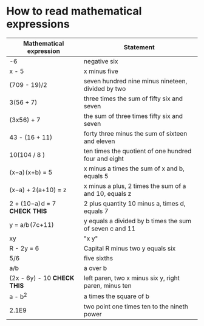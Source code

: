 # How to read mathematical expressions

| Mathematical expression | Statement |
|---|---|
| -6 | negative six |
| x - 5 | x minus five |
| (709 - 19)/2 | seven hundred nine minus nineteen, divided by two|
| 3(56 + 7) | three times the sum of fifty six and seven|
| (3x56) + 7  | the sum of three times fifty six and seven|
| 43 - (16 + 11) | forty three minus the sum of sixteen and eleven |
| 10(104 / 8 )  | ten times the quotient of one hundred four and eight |
|(x−a) (x+b) = 5 | x minus a times the sum of x and b, equals 5 |
| (x−a) + 2(a+10) = z| x minus a plus, 2 times the sum of a and 10, equals z |
| 2 + (10−a) d = 7  **CHECK THIS**| 2 plus quantity 10 minus a, times d, equals 7 |
|  y = a/b (7c+11)| y equals a divided by b times the sum of seven c and 11 |
| xy | "x y"|
| R - 2y = 6 | Capital R minus two y equals six |
| 5/6 | five sixths |
| a/b|a over b |
| (2x - 6y) - 10 **CHECK THIS**|left paren, two x minus six y, right paren, minus ten |
| a - b<sup>2</sup> | a times the square of b |
| 2.1E9 | two point one times ten to the nineth power|


        
        
       

